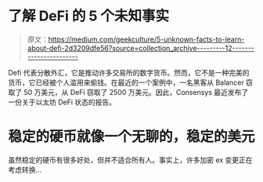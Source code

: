 # 了解 DeFi 的 5 个未知事实

> 原文：<https://medium.com/geekculture/5-unknown-facts-to-learn-about-defi-2d3209dfe56?source=collection_archive---------12----------------------->

Defi 代表分散外汇，它是推动许多交易所的数字货币。然而，它不是一种完美的货币，它已经被个人滥用来偷钱。在最近的一个案例中，一名黑客从 Balancer 窃取了 50 万美元，从 DeFi 窃取了 2500 万美元。因此，Consensys 最近发布了一份关于以太坊 DeFi 状态的报告。

# 稳定的硬币就像一个无聊的，稳定的美元

虽然稳定的硬币有很多好处，但并不适合所有人。事实上，许多加密 ex 变更正在考虑转换…